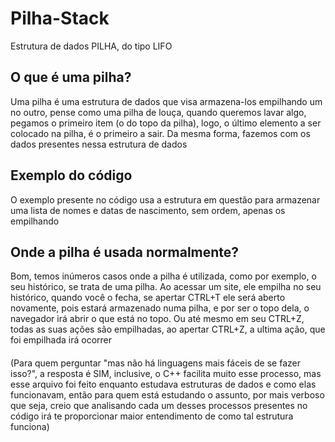 # Pilha-Stack
Estrutura de dados PILHA, do tipo LIFO

## O que é uma pilha?
Uma pilha é uma estrutura de dados que visa armazena-los empilhando um no outro, pense como uma pilha de louça, quando queremos lavar algo, pegamos o primeiro item (o do topo da pilha), logo, o último elemento a ser colocado na pilha, é o primeiro a sair. Da mesma forma, fazemos com os dados presentes nessa estrutura de dados

## Exemplo do código
O exemplo presente no código usa a estrutura em questão para armazenar uma lista de nomes e datas de nascimento, sem ordem, apenas os empilhando

## Onde a pilha é usada normalmente?
Bom, temos inúmeros casos onde a pilha é utilizada, como por exemplo, o seu histórico, se trata de uma pilha. Ao acessar um site, ele empilha no seu histórico, quando você o fecha, se apertar CTRL+T ele será aberto novamente, pois estará armazenado numa pilha, e por ser o topo dela, o navegador irá abrir o que está no topo. Ou até mesmo em seu CTRL+Z, todas as suas ações são empilhadas, ao apertar CTRL+Z, a ultima ação, que foi empilhada irá ocorrer

#### 
(Para quem perguntar "mas não há linguagens mais fáceis de se fazer isso?", a resposta é SIM, inclusive, o C++ facilita muito esse processo, mas esse arquivo foi feito enquanto estudava estruturas de dados e como elas funcionavam, então para quem está estudando o assunto, por mais verboso que seja, creio que analisando cada um desses processos presentes no código irá te proporcionar maior entendimento de como tal estrutura funciona)
